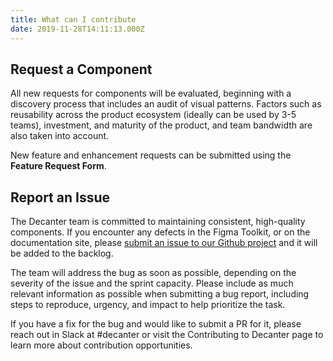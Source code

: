 ```yaml
---
title: What can I contribute
date: 2019-11-28T14:11:13.000Z
---
```

## Request a Component 

All new requests for components will be evaluated, beginning with a discovery process that includes an audit of visual patterns. Factors such as reusability across the product ecosystem (ideally can be used by 3-5 teams), investment, and maturity of the product, and team bandwidth are also taken into account.

New feature and enhancement requests can be submitted using the **Feature Request Form**.

## Report an Issue 

The Decanter team is committed to maintaining consistent, high-quality components. If you encounter any defects in the Figma Toolkit, or on the documentation site, please [submit an issue to our Github project](https://github.com/SU-SWS/decanter) and it will be added to the backlog.

The team will address the bug as soon as possible, depending on the severity of the issue and the sprint capacity. Please include as much relevant information as possible when submitting a bug report, including steps to reproduce, urgency, and impact to help prioritize the task.

If you have a fix for the bug and would like to submit a PR for it, please reach out in Slack at #decanter or visit the Contributing to Decanter page to learn more about contribution opportunities.
